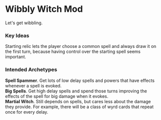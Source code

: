 # Wibbly Witch Mod
Let's get wibbling.
### Key Ideas
Starting relic lets the player choose a common spell and always draw it on the first turn, because having control over the starting spell seems important.
### Intended Archetypes
**Spell Spammer**. Get lots of low delay spells and powers that have effects whenever a spell is evoked.\
**Big Spells**. Get high delay spells and spend those turns improving the effects of the spell for big damage when it evokes.\
**Martial Witch**. Still depends on spells, but cares less about the damage they provide. For example, there will be a class of wyrd cards that repeat once for every delay.